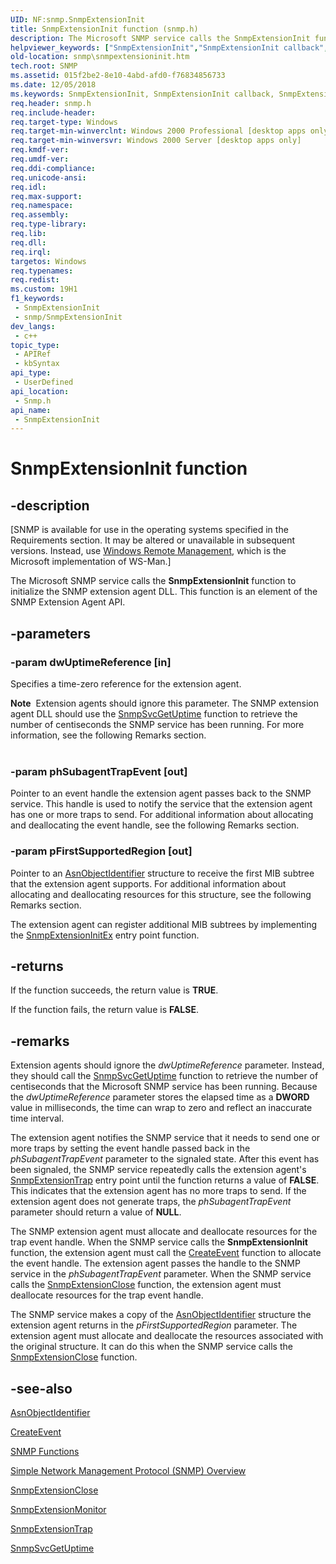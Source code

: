 ```yaml
---
UID: NF:snmp.SnmpExtensionInit
title: SnmpExtensionInit function (snmp.h)
description: The Microsoft SNMP service calls the SnmpExtensionInit function to initialize the SNMP extension agent DLL. This function is an element of the SNMP Extension Agent API.
helpviewer_keywords: ["SnmpExtensionInit","SnmpExtensionInit callback","SnmpExtensionInit callback function [SNMP]","_snmp_snmpextensioninit","snmp.snmpextensioninit","snmp/SnmpExtensionInit"]
old-location: snmp\snmpextensioninit.htm
tech.root: SNMP
ms.assetid: 015f2be2-8e10-4abd-afd0-f76834856733
ms.date: 12/05/2018
ms.keywords: SnmpExtensionInit, SnmpExtensionInit callback, SnmpExtensionInit callback function [SNMP], _snmp_snmpextensioninit, snmp.snmpextensioninit, snmp/SnmpExtensionInit
req.header: snmp.h
req.include-header: 
req.target-type: Windows
req.target-min-winverclnt: Windows 2000 Professional [desktop apps only]
req.target-min-winversvr: Windows 2000 Server [desktop apps only]
req.kmdf-ver: 
req.umdf-ver: 
req.ddi-compliance: 
req.unicode-ansi: 
req.idl: 
req.max-support: 
req.namespace: 
req.assembly: 
req.type-library: 
req.lib: 
req.dll: 
req.irql: 
targetos: Windows
req.typenames: 
req.redist: 
ms.custom: 19H1
f1_keywords:
 - SnmpExtensionInit
 - snmp/SnmpExtensionInit
dev_langs:
 - c++
topic_type:
 - APIRef
 - kbSyntax
api_type:
 - UserDefined
api_location:
 - Snmp.h
api_name:
 - SnmpExtensionInit
---
```


# SnmpExtensionInit function


## -description

<p class="CCE_Message">[SNMP is available for use in the operating systems specified in the Requirements section. It may be altered or unavailable in subsequent versions. Instead, use <a href="/windows/desktop/WinRM/portal">Windows Remote Management</a>, which is the Microsoft implementation of WS-Man.]

The Microsoft SNMP service calls the 
<b>SnmpExtensionInit</b> function to initialize the SNMP extension agent DLL. This function is an element of the SNMP Extension Agent API.

## -parameters

### -param dwUptimeReference [in]

Specifies a time-zero reference for the extension agent. 




<div class="alert"><b>Note</b>  Extension agents should ignore this parameter. The SNMP extension agent DLL should use the 
<a href="/windows/desktop/api/snmp/nf-snmp-snmpsvcgetuptime">SnmpSvcGetUptime</a> function to retrieve the number of centiseconds the SNMP service has been running. For more information, see the following Remarks section.</div>
<div> </div>

### -param phSubagentTrapEvent [out]

Pointer to an event handle the extension agent passes back to the SNMP service. This handle is used to notify the service that the extension agent has one or more traps to send. For additional information about allocating and deallocating the event handle, see the following Remarks section.

### -param pFirstSupportedRegion [out]

Pointer to an 
<a href="/windows/desktop/api/snmp/ns-snmp-asnobjectidentifier">AsnObjectIdentifier</a> structure to receive the first MIB subtree that the extension agent supports. For additional information about allocating and deallocating resources for this structure, see the following Remarks section. 




The extension agent can register additional MIB subtrees by implementing the 
<a href="/windows/desktop/api/snmp/nf-snmp-snmpextensioninitex">SnmpExtensionInitEx</a> entry point function.

## -returns

If the function succeeds, the return value is <b>TRUE</b>.

If the function fails, the return value is <b>FALSE</b>.

## -remarks

Extension agents should ignore the <i>dwUptimeReference</i> parameter. Instead, they should call the 
<a href="/windows/desktop/api/snmp/nf-snmp-snmpsvcgetuptime">SnmpSvcGetUptime</a> function to retrieve the number of centiseconds that the Microsoft SNMP service has been running. Because the <i>dwUptimeReference</i> parameter stores the elapsed time as a <b>DWORD</b> value in milliseconds, the time can wrap to zero and reflect an inaccurate time interval.

The extension agent notifies the SNMP service that it needs to send one or more traps by setting the event handle passed back in the <i>phSubagentTrapEvent</i> parameter to the signaled state. After this event has been signaled, the SNMP service repeatedly calls the extension agent's 
<a href="/windows/desktop/api/snmp/nf-snmp-snmpextensiontrap">SnmpExtensionTrap</a> entry point until the function returns a value of <b>FALSE</b>. This indicates that the extension agent has no more traps to send. If the extension agent does not generate traps, the <i>phSubagentTrapEvent</i> parameter should return a value of <b>NULL</b>.

The SNMP extension agent must allocate and deallocate resources for the trap event handle. When the SNMP service calls the 
<b>SnmpExtensionInit</b> function, the extension agent must call the 
<a href="/windows/desktop/api/synchapi/nf-synchapi-createeventa">CreateEvent</a> function to allocate the event handle. The extension agent passes the handle to the SNMP service in the <i>phSubagentTrapEvent</i> parameter. When the SNMP service calls the 
<a href="/windows/desktop/api/snmp/nf-snmp-snmpextensionclose">SnmpExtensionClose</a> function, the extension agent must deallocate resources for the trap event handle.

The SNMP service makes a copy of the 
<a href="/windows/desktop/api/snmp/ns-snmp-asnobjectidentifier">AsnObjectIdentifier</a> structure the extension agent returns in the <i>pFirstSupportedRegion</i> parameter. The extension agent must allocate and deallocate the resources associated with the original structure. It can do this when the SNMP service calls the 
<a href="/windows/desktop/api/snmp/nf-snmp-snmpextensionclose">SnmpExtensionClose</a> function.

## -see-also

<a href="/windows/desktop/api/snmp/ns-snmp-asnobjectidentifier">AsnObjectIdentifier</a>



<a href="/windows/desktop/api/synchapi/nf-synchapi-createeventa">CreateEvent</a>



<a href="/windows/desktop/SNMP/snmp-functions">SNMP Functions</a>



<a href="/windows/desktop/SNMP/simple-network-management-protocol-snmp-">Simple Network Management Protocol (SNMP) Overview</a>



<a href="/windows/desktop/api/snmp/nf-snmp-snmpextensionclose">SnmpExtensionClose</a>



<a href="/windows/desktop/api/snmp/nf-snmp-snmpextensionmonitor">SnmpExtensionMonitor</a>



<a href="/windows/desktop/api/snmp/nf-snmp-snmpextensiontrap">SnmpExtensionTrap</a>



<a href="/windows/desktop/api/snmp/nf-snmp-snmpsvcgetuptime">SnmpSvcGetUptime</a>